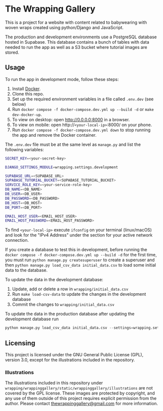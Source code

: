 # The Wrapping Gallery

This is a project for a website with content related to babywearing with woven wraps created using python/Django and JavaScript.

The production and development environments use a PostgreSQL database hosted in Supabase. This database contains a bunch of tables with data needed to run the app as well as a S3 bucket where tutorial images are stored.

## Usage

To run the app in development mode, follow these steps:

1. Install [Docker](https://www.docker.com/get-started/).
2. Clone this repo.
3. Set up the required environment variables in a file called `.env.dev` (see below)
4. Run `docker compose -f docker-compose.dev.yml up --build -d` or `make dev-docker-up`.
5. To view on desktop: open http://0.0.0.0:8000 in a browser.
6. To view on mobile: open http://`<your-local-ip>`:8000/ on your phone. 
7. Run `docker compose -f docker-compose.dev.yml down` to stop running the app and remove the Docker container.

The `.env.dev` file must be at the same level as `manage.py` and list the following variables:

```bash
SECRET_KEY=<your-secret-key>

DJANGO_SETTINGS_MODULE=wrapping.settings.development

SUPABASE_URL=<SUPABASE_URL>
SUPABASE_TUTORIAL_BUCKET=<SUPABASE_TUTORIAL_BUCKET>
SERVICE_ROLE_KEY=<your-service-role-key>
DB_NAME=<DB_NAME>
DB_USER=<DB_USER>
DB_PASSWORD=<DB_PASSWORD>
DB_HOST=<DB_HOST>
DB_PORT=<DB_PORT>

EMAIL_HOST_USER=<EMAIL_HOST_USER>
EMAIL_HOST_PASSWORD=<EMAIL_HOST_PASSWORD>

```

To find `<your-local-ip>` execute `ifconfig` on your terminal (linux/macOS) and look for the "IPv4 Address" under the section for your active network connection.


If you create a database to test this in development, before running the `docker compose -f docker-compose.dev.yml up --build -d` for the first time, you must run `python manage.py createsuperuser` to create a superuser and then `python manage.py load_csv_data initial_data.csv` to load some initial data to the database.


To update the data in the development database:

1. Update, add or delete a row in `wrapping/initial_data.csv`
2. Run `make load-csv-data` to update the changes in the development database
3. Commit the changes to `wrapping/initial_data.csv`

To update the data in the production database after updating the development database run
```python
python manage.py load_csv_data initial_data.csv --settings=wrapping.settings.production
```

## Licensing

This project is licensed under the GNU General Public License (GPL), version 3.0, except for the illustrations included in the repository.


### Illustrations

The illustrations included in this repository under `wrapping/wrappinggallery/static/wrappinggallery/illustrations` are not covered by the GPL license. These images are protected by copyright, and any use of them outside of this project requires explicit permission from the author. Please contact thewrappinggallery@gmail.com for more information.
